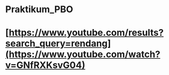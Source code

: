 # Praktikum_PBO

# [https://www.youtube.com/results?search_query=rendang](https://www.youtube.com/watch?v=GNfRXKsvG04)
